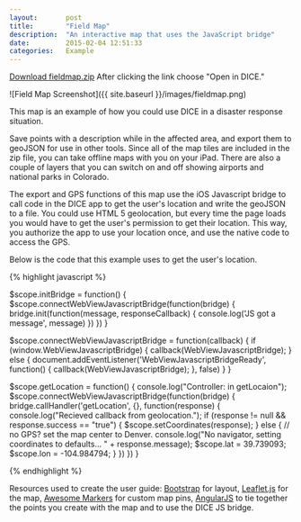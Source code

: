 ```yaml
---
layout:       post
title:        "Field Map"
description:  "An interactive map that uses the JavaScript bridge"
date:         2015-02-04 12:51:33
categories:   Example
---
```

[Download fieldmap.zip][zip] After clicking the link choose "Open in DICE."

![Field Map Screenshot]({{ site.baseurl }}/images/fieldmap.png)

This map is an example of how you could use DICE in a disaster response situation.

Save points with a description while in the affected area, and export them to geoJSON for use in other tools. Since all of the map tiles are included in the zip file, you can take offline maps with you on your iPad. There are also a couple of layers that you can switch on and off showing airports and national parks in Colorado. 

The export and GPS functions of this map use the iOS Javascript bridge to call code in the DICE app to get the user's location and write the geoJSON to a file. You could use HTML 5 geolocation, but every time the page loads you would have to get the user's permission to get their location. This way, you authorize the app to use your location once, and use the native code to access the GPS.

Below is the code that this example uses to get the user's location.

{% highlight javascript %}

  $scope.initBridge = function() {
    $scope.connectWebViewJavascriptBridge(function(bridge) {
      bridge.init(function(message, responseCallback) {
        console.log('JS got a message', message)
      })
    })
  }

  $scope.connectWebViewJavascriptBridge = function(callback) {
    if (window.WebViewJavascriptBridge) {
      callback(WebViewJavascriptBridge);
    } else {
      document.addEventListener('WebViewJavascriptBridgeReady', function() {
        callback(WebViewJavascriptBridge);
      }, false)
    }
  }

  $scope.getLocation = function() {
    console.log("Controller: in getLocaion");
    $scope.connectWebViewJavascriptBridge(function(bridge) {
      bridge.callHandler('getLocation', {}, function(response) {
        console.log("Recieved callback from geolocation.");
        if (response != null && response.success == "true") {
          $scope.setCoordinates(response);
        } else { // no GPS? set the map center to Denver.
          console.log("No navigator, setting coordinates to defaults... " + response.message);
          $scope.lat = 39.739093;
          $scope.lon = -104.984794;
        }
      })
    })
  }
  
{% endhighlight %}

Resources used to create the user guide: [Bootstrap][bootstrap] for layout, [Leaflet.js][leaflet] for the map, [Awesome Markers][awesome] for custom map pins, [AngularJS][angular] to tie together the points you create with the map and to use the DICE JS bridge.

[bootstrap]:    http://getbootstrap.com/
[angular]:      https://angularjs.org/
[leaflet]:      http://leafletjs.com/
[awesome]:      https://github.com/lvoogdt/Leaflet.awesome-markers
[zip]:          https://github.com/ngageoint/disconnected-content-explorer-examples/raw/master/reportzips/fieldmap.zip
